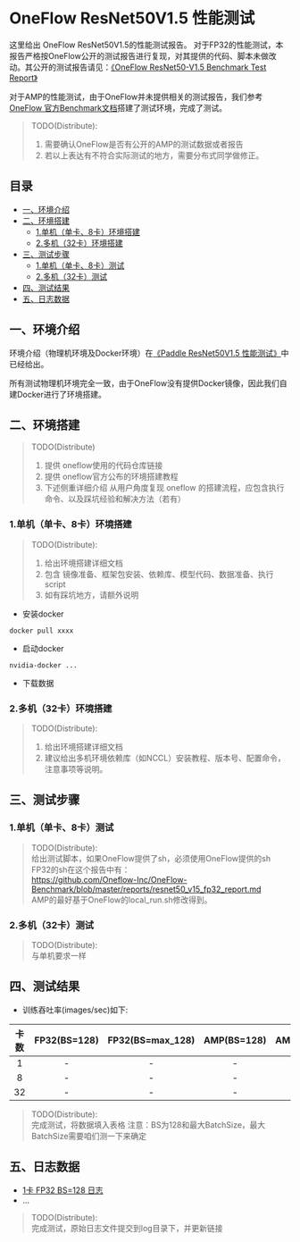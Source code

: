 <!-- omit in toc -->
# OneFlow ResNet50V1.5 性能测试

这里给出 OneFlow ResNet50V1.5的性能测试报告。
对于FP32的性能测试，本报告严格按OneFlow公开的测试报告进行复现，对其提供的代码、脚本未做改动。其公开的测试报告请见：[《OneFlow ResNet50-V1.5 Benchmark Test Report》](https://github.com/Oneflow-Inc/OneFlow-Benchmark/blob/master/reports/resnet50_v15_fp32_report.md)

对于AMP的性能测试，由于OneFlow并未提供相关的测试报告，我们参考[OneFlow 官方Benchmark文档](https://github.com/Oneflow-Inc/OneFlow-Benchmark/tree/master/Classification/cnns)搭建了测试环境，完成了测试。

> TODO(Distribute):<br>
> 1. 需要确认OneFlow是否有公开的AMP的测试数据或者报告
> 2. 若以上表达有不符合实际测试的地方，需要分布式同学做修正。

<!-- omit in toc -->
## 目录
- [一、环境介绍](#一环境介绍)
- [二、环境搭建](#二环境搭建)
  - [1.单机（单卡、8卡）环境搭建](#1单机单卡8卡环境搭建)
  - [2.多机（32卡）环境搭建](#2多机32卡环境搭建)
- [三、测试步骤](#三测试步骤)
  - [1.单机（单卡、8卡）测试](#1单机单卡8卡测试)
  - [2.多机（32卡）测试](#2多机32卡测试)
- [四、测试结果](#四测试结果)
- [五、日志数据](#五日志数据)

## 一、环境介绍
环境介绍（物理机环境及Docker环境）在[《Paddle ResNet50V1.5 性能测试》](../../)中已经给出。

所有测试物理机环境完全一致，由于OneFlow没有提供Docker镜像，因此我们自建Docker进行了环境搭建。

## 二、环境搭建

>  TODO(Distribute)<br>
> 1. 提供 oneflow使用的代码仓库链接<br>
> 2. 提供 oneflow官方公布的环境搭建教程<br>
> 3. 下述侧重详细介绍 从用户角度复现 oneflow 的搭建流程，应包含执行命令、以及踩坑经验和解决方法（若有）

### 1.单机（单卡、8卡）环境搭建

> TODO(Distribute):<br>
> 1. 给出环境搭建详细文档 <br>
> 2. 包含 镜像准备、框架包安装、依赖库、模型代码、数据准备、执行script <br>
> 3. 如有踩坑地方，请额外说明

- 安装docker
```
docker pull xxxx
```

- 启动docker
```
nvidia-docker ...
```

- 下载数据

### 2.多机（32卡）环境搭建

> TODO(Distribute):<br>
> 1. 给出环境搭建详细文档<br>
> 2. 建议给出多机环境依赖库（如NCCL）安装教程、版本号、配置命令，注意事项等说明。


## 三、测试步骤

### 1.单机（单卡、8卡）测试

> TODO(Distribute):<br>
> 给出测试脚本，如果OneFlow提供了sh，必须使用OneFlow提供的sh
> FP32的sh在这个报告中有： <br>
> https://github.com/Oneflow-Inc/OneFlow-Benchmark/blob/master/reports/resnet50_v15_fp32_report.md <br>
> AMP的最好基于OneFlow的local_run.sh修改得到。

### 2.多机（32卡）测试

> TODO(Distribute):<br>
> 与单机要求一样

## 四、测试结果

- 训练吞吐率(images/sec)如下:

|卡数 | FP32(BS=128) | FP32(BS=max_128) | AMP(BS=128) | AMP(BS=max_256)|
|:-----:|:-----:|:-----:|:-----:|:-----:|
|1 | - | - | - | -|
|8 | - | - | - | -|
|32 | - | - | - | -|

> TODO(Distribute):<br>
> 完成测试，将数据填入表格
> 注意：BS为128和最大BatchSize，最大BatchSize需要咱们测一下来确定

## 五、日志数据
- [1卡 FP32 BS=128 日志](./logs/)
- ...

> TODO(Distribute):<br>
> 完成测试，原始日志文件提交到log目录下，并更新链接
